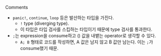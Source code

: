 Comments

- `panic!`, `continue`,  `loop` 등은 발산하는 타입을 가진다.
  - `!` type (diverging type).
  - 이 타입은 타입 검사를 스킵하는 타입이기 때문에 type 검사를 통과한다.
- `;`는 expression을 consume하고 () 값을 내뱉는 operator로 생각할 수 있다.
  - `A; B` 형태로 코드를 작성하면, A 값은 남지 않고 B 값만 남는다. 이는 `;`가
      consume했기 때문.
